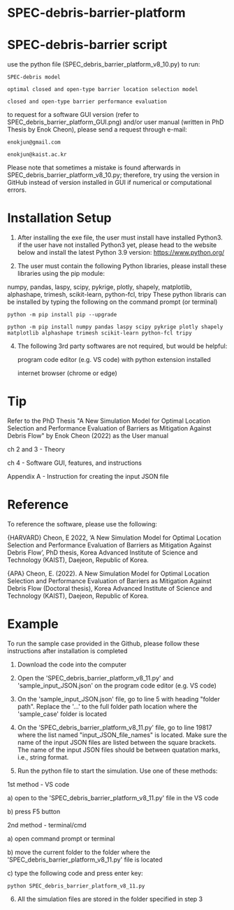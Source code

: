 # SPEC-debris-barrier-platform

# SPEC-debris-barrier script

use the python file (SPEC_debris_barrier_platform_v8_10.py) to run:

	SPEC-debris model
	
	optimal closed and open-type barrier location selection model 
		
	closed and open-type barrier performance evaluation

to request for a software GUI version (refer to SPEC_debris_barrier_platform_GUI.png) and/or user manual (written in PhD Thesis by Enok Cheon),
please send a request through e-mail:
	
	enokjun@gmail.com
	
	enokjun@kaist.ac.kr

Please note that sometimes a mistake is found afterwards in SPEC_debris_barrier_platform_v8_10.py;
therefore, try using the version in GitHub instead of version installed in GUI if numerical or computational errors.

# Installation Setup

1) After installing the exe file, the user must install have installed Python3.
if the user have not installed Python3 yet, please head to the website below and install the latest Python 3.9 version:
https://www.python.org/

2) The user must contain the following Python libraries, please install these libraries using the pip module:
	
numpy, pandas, laspy, scipy, pykrige, plotly, shapely, matplotlib, alphashape, trimesh, scikit-learn, python-fcl, tripy
These python libraris can be installed by typing the following on the command prompt (or terminal)

	python -m pip install pip --upgrade
	
	python -m pip install numpy pandas laspy scipy pykrige plotly shapely matplotlib alphashape trimesh scikit-learn python-fcl tripy

4) The following 3rd party softwares are not required, but would be helpful:
	
	program code editor (e.g. VS code) with python extension installed
	
	internet browser (chrome or edge)

# Tip

Refer to the PhD Thesis "A New Simulation Model for Optimal Location Selection and Performance Evaluation of Barriers as Mitigation Against Debris Flow" by Enok Cheon (2022) as the User manual

ch 2 and 3 - Theory 

ch 4 - Software GUI, features, and instructions

Appendix A - Instruction for creating the input JSON file

# Reference

To reference the software, please use the following:

{HARVARD}
Cheon, E 2022, ‘A New Simulation Model for Optimal Location Selection and Performance Evaluation of Barriers as Mitigation Against Debris Flow’, PhD thesis, Korea Advanced Institute of Science and Technology (KAIST), Daejeon, Republic of Korea.

{APA}
Cheon, E. (2022). A New Simulation Model for Optimal Location Selection and Performance Evaluation of Barriers as Mitigation Against Debris Flow (Doctoral thesis), Korea Advanced Institute of Science and Technology (KAIST), Daejeon, Republic of Korea.


# Example

To run the sample case provided in the Github, please follow these instructions after installation is completed

1) Download the code into the computer

2) Open the 'SPEC_debris_barrier_platform_v8_11.py' and 'sample_input_JSON.json' on the program code editor (e.g. VS code) 

3) On the 'sample_input_JSON.json' file, go to line 5 with heading "folder path". Replace the '...' to the full folder path location where the 'sample_case' folder is located

4) On the 'SPEC_debris_barrier_platform_v8_11.py' file, go to line 19817 where the list named "input_JSON_file_names" is located. Make sure the name of the input JSON files are listed between the square brackets. The name of the input JSON files should be between quatation marks, i.e., string format. 

5) Run the python file to start the simulation. Use one of these methods:

1st method - VS code

a) open to the 'SPEC_debris_barrier_platform_v8_11.py' file in the VS code

b) press F5 button

2nd method - terminal/cmd

a) open command prompt or terminal

b) move the current folder to the folder where the 'SPEC_debris_barrier_platform_v8_11.py' file is located

c) type the following code and press enter key:

	python SPEC_debris_barrier_platform_v8_11.py

6) All the simulation files are stored in the folder specified in step 3

